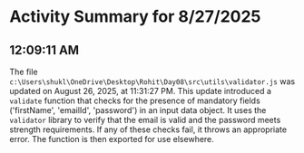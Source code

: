 # Activity Summary for 8/27/2025

## 12:09:11 AM
The file `c:\Users\shukl\OneDrive\Desktop\Rohit\Day08\src\utils\validator.js` was updated on August 26, 2025, at 11:31:27 PM.  This update introduced a `validate` function that checks for the presence of mandatory fields ('firstName', 'emailId', 'password') in an input data object.  It uses the `validator` library to verify that the email is valid and the password meets strength requirements. If any of these checks fail, it throws an appropriate error.  The function is then exported for use elsewhere.
